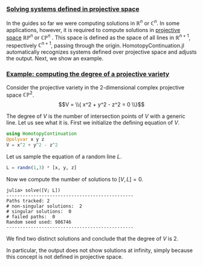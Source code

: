 <h3 class="section-head" id="intro1"><a href="#intro1">Solving systems defined in projective space</a></h3>

In the guides so far we were computing solutions in $\mathbb{R}^n$ or $\mathbb{C}^n$. In some applications, however, it is required to compute solutions in [projective space](https://en.wikipedia.org/wiki/Projective_space) $\mathbb{RP}^n$ or $\mathbb{CP}^n$ . This space is defined as the space of all lines in $\mathbb{R}^{n+1}$, respectively $\mathbb{C}^{n+1}$, passing through the origin. HomotopyContinuation.jl automatically recognizes systems defined over projective space and adjusts the output. Next, we show an example.

<h3 class="section-head" id="h-degree"><a href="#h-degree">Example: computing the degree of a projective variety</a></h3>

Consider the projective variety in the 2-dimensional complex projective space $\mathbb{CP}^2$.
$$V = \\{ x^2 + y^2 - z^2 = 0 \\}$$

The degree of $V$ is the number of intersection points of $V$ with a generic line.
Let us see what it is. First we initialize the defining equation of $V$.
```julia
using HomotopyContinuation
@polyvar x y z
V = x^2 + y^2 - z^2
```
Let us sample the equation of a random line $L$.
```julia
L = randn(1,3) * [x, y, z]
```
Now we compute the number of solutions to $[V, L]=0$.
```julia-repl
julia> solve([V; L])
-----------------------------------------------
Paths tracked: 2
# non-singular solutions:  2
# singular solutions:  0
# failed paths:  0
Random seed used: 986746
-----------------------------------------------
```
We find two distinct solutions and conclude that the degree of $V$ is 2.

In particular, the output does not show solutions at infinity, simply because this concept is not defined in projective space.
